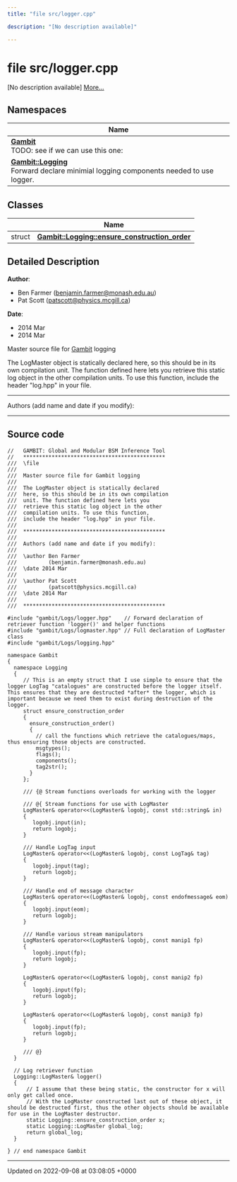 ```yaml
---
title: "file src/logger.cpp"

description: "[No description available]"

---
```


# file src/logger.cpp

[No description available] [More...](#detailed-description)

## Namespaces

| Name           |
| -------------- |
| **[Gambit](/documentation/code/namespaces/namespacegambit/)** <br>TODO: see if we can use this one:  |
| **[Gambit::Logging](/documentation/code/namespaces/namespacegambit_1_1logging/)** <br>Forward declare minimial logging components needed to use logger.  |

## Classes

|                | Name           |
| -------------- | -------------- |
| struct | **[Gambit::Logging::ensure_construction_order](/documentation/code/classes/structgambit_1_1logging_1_1ensure__construction__order/)**  |

## Detailed Description


**Author**: 

  * Ben Farmer ([benjamin.farmer@monash.edu.au](mailto:benjamin.farmer@monash.edu.au)) 
  * Pat Scott ([patscott@physics.mcgill.ca](mailto:patscott@physics.mcgill.ca)) 


**Date**: 

  * 2014 Mar
  * 2014 Mar


Master source file for [Gambit](/documentation/code/namespaces/namespacegambit/) logging

The LogMaster object is statically declared here, so this should be in its own compilation unit. The function defined here lets you retrieve this static log object in the other compilation units. To use this function, include the header "log.hpp" in your file.



------------------

Authors (add name and date if you modify):



------------------




## Source code

```
//   GAMBIT: Global and Modular BSM Inference Tool
//   *********************************************
///  \file
///
///  Master source file for Gambit logging
///
///  The LogMaster object is statically declared
///  here, so this should be in its own compilation
///  unit. The function defined here lets you
///  retrieve this static log object in the other
///  compilation units. To use this function,
///  include the header "log.hpp" in your file.
///
///  *********************************************
///
///  Authors (add name and date if you modify):
///   
///  \author Ben Farmer
///          (benjamin.farmer@monash.edu.au)
///  \date 2014 Mar
///
///  \author Pat Scott
///          (patscott@physics.mcgill.ca)
///  \date 2014 Mar
///
///  *********************************************

#include "gambit/Logs/logger.hpp"    // Forward declaration of retriever function 'logger()' and helper functions
#include "gambit/Logs/logmaster.hpp" // Full declaration of LogMaster class
#include "gambit/Logs/logging.hpp"

namespace Gambit
{
  namespace Logging
  {
     // This is an empty struct that I use simple to ensure that the logger LogTag "catalogues" are constructed before the logger itself. This ensures that they are destructed *after* the logger, which is important because we need them to exist during destruction of the logger.
     struct ensure_construction_order
     {
       ensure_construction_order()
       {
         // call the functions which retrieve the catalogues/maps, thus ensuring those objects are constructed.
         msgtypes();
         flags();
         components();
         tag2str();
       }
     };
     
     /// {@ Stream functions overloads for working with the logger

     /// @{ Stream functions for use with LogMaster
     LogMaster& operator<<(LogMaster& logobj, const std::string& in)
     {
        logobj.input(in);
        return logobj;
     }

     /// Handle LogTag input
     LogMaster& operator<<(LogMaster& logobj, const LogTag& tag)
     {
        logobj.input(tag);
        return logobj;
     }

     /// Handle end of message character
     LogMaster& operator<<(LogMaster& logobj, const endofmessage& eom)
     {
        logobj.input(eom);
        return logobj;
     }

     /// Handle various stream manipulators
     LogMaster& operator<<(LogMaster& logobj, const manip1 fp)
     {
        logobj.input(fp);
        return logobj;
     }

     LogMaster& operator<<(LogMaster& logobj, const manip2 fp)
     {
        logobj.input(fp);
        return logobj;
     }

     LogMaster& operator<<(LogMaster& logobj, const manip3 fp)
     {
        logobj.input(fp);
        return logobj;
     }

     /// @}
  }
 
  // Log retriever function
  Logging::LogMaster& logger()
  {
      // I assume that these being static, the constructor for x will only get called once.
      // With the LogMaster constructed last out of these object, it should be destructed first, thus the other objects should be available for use in the LogMaster destructor.
      static Logging::ensure_construction_order x;
      static Logging::LogMaster global_log;
      return global_log;
  }

} // end namespace Gambit
```


-------------------------------

Updated on 2022-09-08 at 03:08:05 +0000
